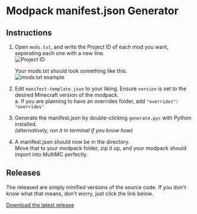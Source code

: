 # Modpack manifest.json Generator

## Instructions
1. Open `mods.txt`, and write the Project ID of each mod you want, seperating each one with a new line.  
   ![Project ID](https://i.imgur.com/sSSJuMi.png)

   Your mods.txt should look something like this.  
   ![mods.txt example](https://i.imgur.com/dZvwVFV.png)

2. Edit `manifest-template.json` to your liking. Ensure `version` is set to the desired Minecraft version of the modpack.  
   a. If you are planning to have an overrides folder, add `"overrides": "overrides"`

3. Generate the manifest.json by double-clicking `generate.pyc` with Python installed.  
   *(alternatively, run it in terminal if you know how)*

4. A manifest.json should now be in the directory.  
   Move that to your modpack folder, zip it up, and your modpack should import into MultiMC perfectly.

## Releases
The released are simply minified versions of the source code. If you don't know what that means, don't worry, just click the link below.

[Download the latest release](https://github.com/jadc/modpack-manifest-generator/releases)